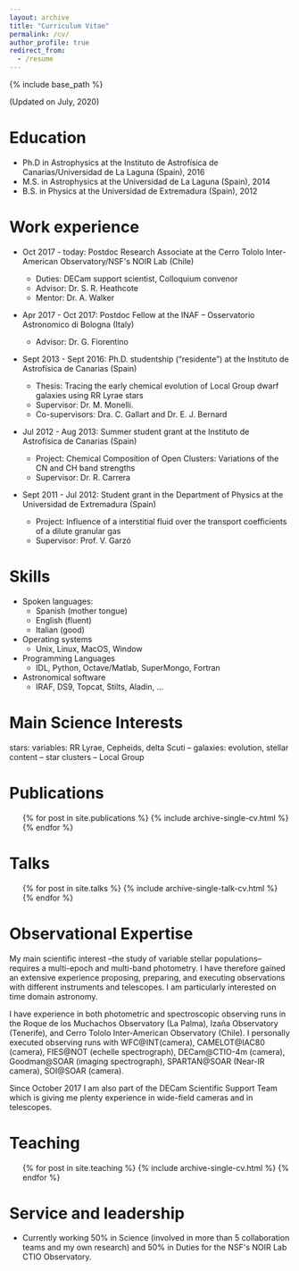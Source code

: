 ```yaml
---
layout: archive
title: "Curriculum Vitae"
permalink: /cv/
author_profile: true
redirect_from:
  - /resume
---
```


{% include base_path %}

(Updated on July, 2020)

Education
======
* Ph.D in Astrophysics at the Instituto de Astrofísica de Canarias/Universidad de La Laguna (Spain), 2016
* M.S. in Astrophysics at the Universidad de La Laguna (Spain), 2014
* B.S. in Physics at the Universidad de Extremadura (Spain), 2012

Work experience
======
* Oct 2017 - today: Postdoc Research Associate at the Cerro Tololo Inter-American Observatory/NSF's NOIR Lab (Chile)
  * Duties: DECam support scientist, Colloquium convenor
  * Advisor: Dr. S. R. Heathcote
  * Mentor: Dr. A. Walker 

* Apr 2017 - Oct 2017: Postdoc Fellow at the INAF – Osservatorio Astronomico di Bologna (Italy)
  * Advisor: Dr. G. Fiorentino

* Sept 2013 - Sept 2016: Ph.D. studentship (“residente”) at the Instituto de Astrofísica de Canarias (Spain)
  * Thesis: Tracing the early chemical evolution of Local Group dwarf galaxies using RR Lyrae stars 
  * Supervisor: Dr. M. Monelli. 
  * Co-supervisors: Dra. C. Gallart and Dr. E. J. Bernard

* Jul 2012 - Aug 2013: Summer student grant at the Instituto de Astrofísica de Canarias (Spain)
  * Project: Chemical Composition of Open Clusters: Variations of the CN and CH band strengths 
  * Supervisor: Dr. R. Carrera
  
* Sept 2011 - Jul 2012: Student grant in the Department of Physics at the Universidad de Extremadura (Spain) 
  * Project: Influence of a interstitial fluid over the transport coefficients of a dilute granular gas 
  * Supervisor: Prof. V. Garzó

Skills
======
* Spoken languages: 
  * Spanish (mother tongue)
  * English (fluent)
  * Italian (good)
* Operating systems
  * Unix, Linux, MacOS, Window 
* Programming Languages
  * IDL, Python, Octave/Matlab, SuperMongo, Fortran
* Astronomical software
  * IRAF, DS9, Topcat, Stilts, Aladin, ...

Main Science Interests
=======================
stars: variables: RR Lyrae, Cepheids, delta Scuti – galaxies: evolution, stellar content – star clusters – Local Group

Publications
======
  <ul>{% for post in site.publications %}
    {% include archive-single-cv.html %}
  {% endfor %}</ul>
  
Talks
======
  <ul>{% for post in site.talks %}
    {% include archive-single-talk-cv.html %}
  {% endfor %}</ul>

Observational Expertise
=======================

My main scientific interest –the study of variable stellar populations– requires a multi-epoch and multi-band photometry. I have therefore gained an extensive experience proposing, preparing, and executing observations with different instruments and telescopes. I am particularly interested on time domain astronomy.
 
I have experience in both photometric and spectroscopic observing runs in the Roque de los Muchachos Observatory (La Palma), Izaña Observatory (Tenerife), and Cerro Tololo Inter-American Observatory (Chile). I personally executed observing runs with WFC@INT(camera), CAMELOT@IAC80 (camera), FIES@NOT (echelle spectrograph),  DECam@CTIO-4m (camera), Goodman@SOAR (imaging spectrograph), SPARTAN@SOAR (Near-IR camera), SOI@SOAR (camera).

Since October 2017 I am also part of the DECam Scientific Support Team which is giving me plenty experience in wide-field cameras and in telescopes.

Teaching
======
  <ul>{% for post in site.teaching %}
    {% include archive-single-cv.html %}
  {% endfor %}</ul>
  
Service and leadership
======
* Currently working 50% in Science (involved in more than 5 collaboration teams and my own research) and 50% in Duties for the NSF's NOIR Lab CTIO Observatory.
